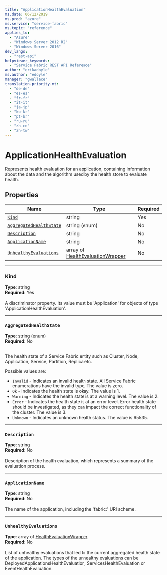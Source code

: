```yaml
---
title: "ApplicationHealthEvaluation"
ms.date: 06/12/2019
ms.prod: "azure"
ms.service: "service-fabric"
ms.topic: "reference"
applies_to: 
  - "Azure"
  - "Windows Server 2012 R2"
  - "Windows Server 2016"
dev_langs: 
  - "rest-api"
helpviewer_keywords: 
  - "Service Fabric REST API Reference"
author: "erikadoyle"
ms.author: "edoyle"
manager: "gwallace"
translation.priority.mt: 
  - "de-de"
  - "es-es"
  - "fr-fr"
  - "it-it"
  - "ja-jp"
  - "ko-kr"
  - "pt-br"
  - "ru-ru"
  - "zh-cn"
  - "zh-tw"
---
```

# ApplicationHealthEvaluation

Represents health evaluation for an application, containing information about the data and the algorithm used by the health store to evaluate health.

## Properties
| Name | Type | Required |
| --- | --- | --- |
| [`Kind`](#kind) | string | Yes |
| [`AggregatedHealthState`](#aggregatedhealthstate) | string (enum) | No |
| [`Description`](#description) | string | No |
| [`ApplicationName`](#applicationname) | string | No |
| [`UnhealthyEvaluations`](#unhealthyevaluations) | array of [HealthEvaluationWrapper](sfclient-v65-model-healthevaluationwrapper.md) | No |

____
### Kind
__Type__: string <br/>
__Required__: Yes <br/>
<br/>
A discriminator property. Its value must be 'Application' for objects of type 'ApplicationHealthEvaluation'.

____
### `AggregatedHealthState`
__Type__: string (enum) <br/>
__Required__: No<br/>
<br/>


The health state of a Service Fabric entity such as Cluster, Node, Application, Service, Partition, Replica etc.

Possible values are: 

  - `Invalid` - Indicates an invalid health state. All Service Fabric enumerations have the invalid type. The value is zero.
  - `Ok` - Indicates the health state is okay. The value is 1.
  - `Warning` - Indicates the health state is at a warning level. The value is 2.
  - `Error` - Indicates the health state is at an error level. Error health state should be investigated, as they can impact the correct functionality of the cluster. The value is 3.
  - `Unknown` - Indicates an unknown health status. The value is 65535.



____
### `Description`
__Type__: string <br/>
__Required__: No<br/>
<br/>
Description of the health evaluation, which represents a summary of the evaluation process.

____
### `ApplicationName`
__Type__: string <br/>
__Required__: No<br/>
<br/>
The name of the application, including the 'fabric:' URI scheme.

____
### `UnhealthyEvaluations`
__Type__: array of [HealthEvaluationWrapper](sfclient-v65-model-healthevaluationwrapper.md) <br/>
__Required__: No<br/>
<br/>
List of unhealthy evaluations that led to the current aggregated health state of the application. The types of the unhealthy evaluations can be DeployedApplicationsHealthEvaluation, ServicesHealthEvaluation or EventHealthEvaluation.
